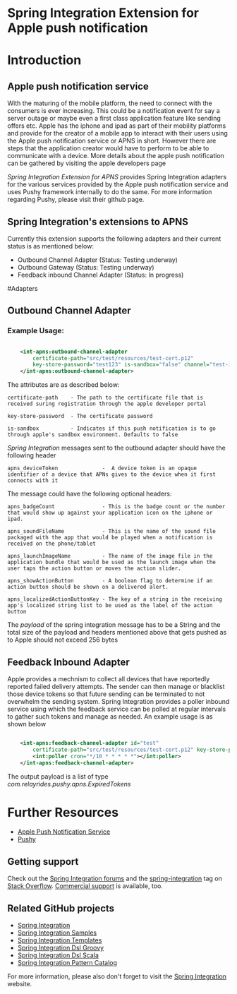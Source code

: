 Spring Integration Extension for Apple push notification
=================================================

# Introduction

## Apple push notification service
With the maturing of the mobile platform, the need to connect with the consumers is ever increasing. This could be a notification event for say a server outage or maybe even a first class application feature like sending offers etc. Apple has the iphone and ipad as part of their mobility platforms and provide for the creator of a mobile app to interact with their users using the Apple push notification service or APNS in short. However there are steps that the application creator would have to perform to be able to communicate with a device. More details about the apple push notification can be gathered by visiting the apple developers page

*Spring Integration Extension for APNS* provides Spring Integration adapters for the various services provided by the Apple push notification service and uses Pushy framework internally to do the same. For more information regarding Pushy, please visit their github page. 

## Spring Integration's extensions to APNS

Currently this extension supports the following adapters and their current status is as mentioned below:

* Outbound Channel Adapter (Status: Testing underway)
* Outbound Gateway (Status: Testing underway)
* Feedback inbound Channel Adapter (Status: In progress)

#Adapters

## Outbound Channel Adapter
### Example Usage:
```xml

	<int-apns:outbound-channel-adapter
		certificate-path="src/test/resources/test-cert.p12"
		key-store-password="test123" is-sandbox="false" channel="test-input">
	</int-apns:outbound-channel-adapter>
```
The attributes are as described below:

	certificate-path	- The path to the certificate file that is received suring registration through the apple developer portal

	key-store-password	- The certificate password

	is-sandbox			- Indicates if this push notification is to go through apple's sandbox environment. Defaults to false

*Spring Integration* messages sent to the outbound adapter should have the following header

	apns_deviceToken		      -  A device token is an opaque identifier of a device that APNs gives to the device when it first connects with it

The message could have the following optional headers:

	apns_badgeCount			      - This is the badge count or the number that would show up against your application icon on the iphone or ipad.

	apns_soundFileName		      - This is the name of the sound file packaged with the app that would be played when a notification is received on the phone/tablet

	apns_launchImageName	      - The name of the image file in the application bundle that would be used as the launch image when the user taps the action button or moves the action slider.

	apns_showActionButton		  - A boolean flag to determine if an action button should be shown on a delivered alert.

	apns_localizedActionButtonKey - The key of a string in the receiving app's localized string list to be used as the label of the action button

The *payload* of the spring integration message has to be a String and the total size of the payload and headers mentioned above that gets pushed as to Apple should not exceed 256 bytes	
	
## Feedback Inbound Adapter
Apple provides a mechnism to collect all devices that have reportedly reported failed delivery attempts. The sender can then manage or blacklist those device tokens so that future sending can be terminated to not overwhelm the sending system. Spring Integration provides a poller inbound service using which the feedback service can be polled at regular intervals
to gather such tokens and manage as needed. An example usage is as shown below

```xml

	<int-apns:feedback-channel-adapter id="test"
		certificate-path="src/test/resources/test-cert.p12" key-store-password="test123" channel="output-channel">
		<int:poller cron="*/10 * * * * *"></int:poller>
	</int-apns:feedback-channel-adapter>
```

The output payload is a list of type *com.relayrides.pushy.apns.ExpiredTokens*

# Further Resources
* [Apple Push Notification Service][]
* [Pushy][]

## Getting support

Check out the [Spring Integration forums][] and the [spring-integration][spring-integration tag] tag
on [Stack Overflow][]. [Commercial support][] is available, too.

## Related GitHub projects

* [Spring Integration][]
* [Spring Integration Samples][]
* [Spring Integration Templates][]
* [Spring Integration Dsl Groovy][]
* [Spring Integration Dsl Scala][]
* [Spring Integration Pattern Catalog][]

For more information, please also don't forget to visit the [Spring Integration][] website.

[Spring Integration]: https://github.com/SpringSource/spring-integration
[Commercial support]: http://springsource.com/support/springsupport
[Spring Integration forums]: http://forum.springsource.org/forumdisplay.php?42-Integration
[spring-integration tag]: http://stackoverflow.com/questions/tagged/spring-integration
[Spring Integration Samples]: https://github.com/SpringSource/spring-integration-samples
[Spring Integration Templates]: https://github.com/SpringSource/spring-integration-templates/tree/master/si-sts-templates
[Spring Integration Dsl Groovy]: https://github.com/SpringSource/spring-integration-dsl-groovy
[Spring Integration Dsl Scala]: https://github.com/SpringSource/spring-integration-dsl-scala
[Spring Integration Pattern Catalog]: https://github.com/SpringSource/spring-integration-pattern-catalog
[Stack Overflow]: http://stackoverflow.com/faq
[Apple Push Notification Service]: https://developer.apple.com/library/ios/documentation/NetworkingInternet/Conceptual/RemoteNotificationsPG/Chapters/ApplePushService.html
[Pushy]: https://github.com/relayrides/pushy/tree/pushy-0.2
